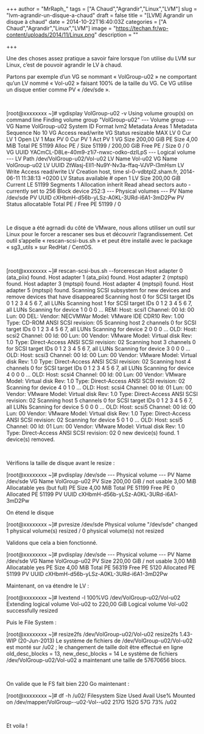 +++
author = "MrRaph_"
tags = ["A Chaud","Agrandir","Linux","LVM"]
slug = "lvm-agrandir-un-disque-a-chaud"
draft = false
title = "[LVM] Agrandir un disque à chaud"
date = 2014-10-22T16:40:03Z
categories = ["A Chaud","Agrandir","Linux","LVM"]
image = "https://techan.fr/wp-content/uploads/2014/11/Linux.png"
description = ""

+++


Une des choses assez pratique a savoir faire lorsque l’on utilise du LVM sur Linux, c’est de pouvoir agrandir le LV à chaud.  
  
 Partons par exemple d’un VG se nommant « VolGroup-u02 » ne comportant qu’un LV nommé « Vol-u02 » faisant 100% de la taille du VG. Ce VG utilise un disque entier comme PV « /dev/sde ».

 

[root@xxxxxxxx ~]# vgdisplay VolGroup-u02 -v Using volume group(s) on command line Finding volume group "VolGroup-u02" --- Volume group --- VG Name VolGroup-u02 System ID Format lvm2 Metadata Areas 1 Metadata Sequence No 10 VG Access read/write VG Status resizable MAX LV 0 Cur LV 1 Open LV 1 Max PV 0 Cur PV 1 Act PV 1 VG Size 200,00 GiB PE Size 4,00 MiB Total PE 51199 Alloc PE / Size 51199 / 200,00 GiB Free PE / Size 0 / 0 VG UUID YACmCL-D8Le-40m9-z1i7-nwxc-odko-dzILpS --- Logical volume --- LV Path /dev/VolGroup-u02/Vol-u02 LV Name Vol-u02 VG Name VolGroup-u02 LV UUID ZtWasj-EII1-Nu9Y-Nv3a-ffaq-VJVP-l3mHsm LV Write Access read/write LV Creation host, time sl-0-vdbtpl2.sham.fr, 2014-06-11 11:38:13 +0200 LV Status available # open 1 LV Size 200,00 GiB Current LE 51199 Segments 1 Allocation inherit Read ahead sectors auto - currently set to 256 Block device 252:3 --- Physical volumes --- PV Name /dev/sde PV UUID cXHbmH-d56b-yLSz-A0KL-3URd-i6A1-3mD2Pw PV Status allocatable Total PE / Free PE 51199 / 0

 

Le disque a été agrnadi du côté de VMware, nous allons utiliser un outil sur Linux pour le forcer a rescaner ses bus et découvrir l’agrandissement. Cet outil s’appelle « rescan-scsi-bus.sh » et peut être installé avec le package « sg3_utils » sur RedHat / CentOS.

 

[root@xxxxxxxx ~]# rescan-scsi-bus.sh --forcerescan Host adapter 0 (ata_piix) found. Host adapter 1 (ata_piix) found. Host adapter 2 (mptspi) found. Host adapter 3 (mptspi) found. Host adapter 4 (mptspi) found. Host adapter 5 (mptspi) found. Scanning SCSI subsystem for new devices and remove devices that have disappeared Scanning host 0 for SCSI target IDs 0 1 2 3 4 5 6 7, all LUNs Scanning host 1 for SCSI target IDs 0 1 2 3 4 5 6 7, all LUNs Scanning for device 1 0 0 0 ... REM: Host: scsi1 Channel: 00 Id: 00 Lun: 00 DEL: Vendor: NECVMWar Model: VMware IDE CDR10 Rev: 1.00 Type: CD-ROM ANSI SCSI revision: 05 Scanning host 2 channels 0 for SCSI target IDs 0 1 2 3 4 5 6 7, all LUNs Scanning for device 2 0 0 0 ... OLD: Host: scsi2 Channel: 00 Id: 00 Lun: 00 Vendor: VMware Model: Virtual disk Rev: 1.0 Type: Direct-Access ANSI SCSI revision: 02 Scanning host 3 channels 0 for SCSI target IDs 0 1 2 3 4 5 6 7, all LUNs Scanning for device 3 0 0 0 ... OLD: Host: scsi3 Channel: 00 Id: 00 Lun: 00 Vendor: VMware Model: Virtual disk Rev: 1.0 Type: Direct-Access ANSI SCSI revision: 02 Scanning host 4 channels 0 for SCSI target IDs 0 1 2 3 4 5 6 7, all LUNs Scanning for device 4 0 0 0 ... OLD: Host: scsi4 Channel: 00 Id: 00 Lun: 00 Vendor: VMware Model: Virtual disk Rev: 1.0 Type: Direct-Access ANSI SCSI revision: 02 Scanning for device 4 0 1 0 ... OLD: Host: scsi4 Channel: 00 Id: 01 Lun: 00 Vendor: VMware Model: Virtual disk Rev: 1.0 Type: Direct-Access ANSI SCSI revision: 02 Scanning host 5 channels 0 for SCSI target IDs 0 1 2 3 4 5 6 7, all LUNs Scanning for device 5 0 0 0 ... OLD: Host: scsi5 Channel: 00 Id: 00 Lun: 00 Vendor: VMware Model: Virtual disk Rev: 1.0 Type: Direct-Access ANSI SCSI revision: 02 Scanning for device 5 0 1 0 ... OLD: Host: scsi5 Channel: 00 Id: 01 Lun: 00 Vendor: VMware Model: Virtual disk Rev: 1.0 Type: Direct-Access ANSI SCSI revision: 02 0 new device(s) found. 1 device(s) removed.

 

Vérifions la taille de disque avant le resize :

[root@xxxxxxxx ~]# pvdisplay /dev/sde --- Physical volume --- PV Name /dev/sde VG Name VolGroup-u02 PV Size 200,00 GiB / not usable 3,00 MiB Allocatable yes (but full) PE Size 4,00 MiB Total PE 51199 Free PE 0 Allocated PE 51199 PV UUID cXHbmH-d56b-yLSz-A0KL-3URd-i6A1-3mD2Pw

On étend le disque

[root@xxxxxxxx ~]# pvresize /dev/sde Physical volume "/dev/sde" changed 1 physical volume(s) resized / 0 physical volume(s) not resized

Validons que cela a bien fonctionné.

[root@xxxxxxxx ~]# pvdisplay /dev/sde --- Physical volume --- PV Name /dev/sde VG Name VolGroup-u02 PV Size 220,00 GiB / not usable 3,00 MiB Allocatable yes PE Size 4,00 MiB Total PE 56319 Free PE 5120 Allocated PE 51199 PV UUID cXHbmH-d56b-yLSz-A0KL-3URd-i6A1-3mD2Pw

Maintenant, on va étendre le LV :

[root@xxxxxxxx ~]# lvextend -l 100%VG /dev/VolGroup-u02/Vol-u02 Extending logical volume Vol-u02 to 220,00 GiB Logical volume Vol-u02 successfully resized

Puis le File System :

[root@xxxxxxxx ~]# resize2fs /dev/VolGroup-u02/Vol-u02 resize2fs 1.43-WIP (20-Jun-2013) Le système de fichiers de /dev/VolGroup-u02/Vol-u02 est monté sur /u02 ; le changement de taille doit être effectué en ligne old_desc_blocks = 13, new_desc_blocks = 14 Le système de fichiers /dev/VolGroup-u02/Vol-u02 a maintenant une taille de 57670656 blocs.

 

On valide que le FS fait bien 220 Go maintenant :

[root@xxxxxxxx ~]# df -h /u02/ Filesystem Size Used Avail Use% Mounted on /dev/mapper/VolGroup--u02-Vol--u02 217G 152G 57G 73% /u02

 

Et voila !


